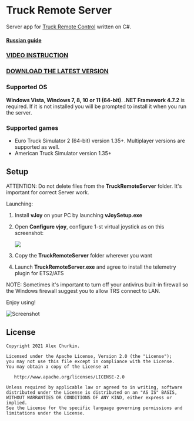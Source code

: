 Truck Remote Server
===================
Server app for [Truck Remote Control](https://github.com/alexChurkin/TruckRemoteControl) written on C#.

#### [Russian guide](README_ru.md)

### [VIDEO INSTRUCTION](https://www.youtube.com/watch?v=qJOPYtYDHOo)

### [DOWNLOAD THE LATEST VERSION](https://github.com/alexChurkin/TruckRemoteServer/releases)

### Supported OS
**Windows Vista, Windows 7, 8, 10 or 11 (64-bit)**.
**.NET Framework 4.7.2** is required. If it is not installed you will be prompted to install it when you run the server.

### Supported games

- Euro Truck Simulator 2 (64-bit) version 1.35+. Multiplayer versions are supported as well.
- American Truck Simulator version 1.35+

## Setup

ATTENTION: Do not delete files from the **TruckRemoteServer** folder. It's important for correct Server work.

Launching:
1) Install **vJoy** on your PC by launching **vJoySetup.exe**
2) Open **Configure vjoy**, configure 1-st virtual joystick as on this screenshot:

    ![](https://github.com/alexChurkin/TruckRemoteServer/raw/master/Screenshot_vjoy_conf.png)
	
3) Сopy the **TruckRemoteServer** folder wherever you want
4) Launch **TruckRemoteServer.exe** and agree to install the telemetry plugin for ETS2/ATS

NOTE: Sometimes it's important to turn off your antivirus built-in firewall so the Windows firewall suggest you to allow TRS connect to LAN.

Enjoy using!

![Screenshot](https://github.com/alexChurkin/TruckRemoteServer/raw/master/Screenshot.png)


## License

    Copyright 2021 Alex Churkin.

    Licensed under the Apache License, Version 2.0 (the "License");
    you may not use this file except in compliance with the License.
    You may obtain a copy of the License at

       http://www.apache.org/licenses/LICENSE-2.0

    Unless required by applicable law or agreed to in writing, software
    distributed under the License is distributed on an "AS IS" BASIS,
    WITHOUT WARRANTIES OR CONDITIONS OF ANY KIND, either express or implied.
    See the License for the specific language governing permissions and
    limitations under the License.